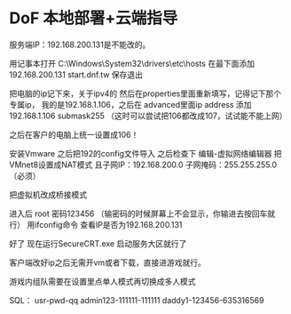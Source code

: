 # DoF 本地部署+云端指导
 
服务端IP：192.168.200.131是不能改的。

用记事本打开 C:\Windows\System32\drivers\etc\hosts
    在最下面添加192.168.200.131	start.dnf.tw  保存退出

把电脑的ip记下来，关于ipv4的 然后在properties里面重新填写，记得记下那个专属ip，
我的是192.168.1.106，之后在 advanced里面ip address 添加192.168.1.106 submask255
（这时可以尝试把106都改成107，试试能不能上网）

之后在客户的电脑上统一设置成106！

安装Vmware 之后把192的config文件导入 之后检查下  编辑-虚拟网络编辑器
 把VMnet8设置成NAT模式 且子网IP：192.168.200.0  子网掩码：255.255.255.0  （必须）

把虚拟机改成桥接模式

进入后 root    密码123456   （输密码的时候屏幕上不会显示，你输进去按回车就行）
用ifconfig命令  查看IP是否为192.168.200.131

好了  现在运行SecureCRT.exe  启动服务大区就行了

客户端改好ip之后无需开vm或者下载，直接进游戏就行。

游戏内组队需要在设置里点单人模式再切换成多人模式

SQL： usr-pwd-qq
admin123-111111-111111 
daddy1-123456-635316569
